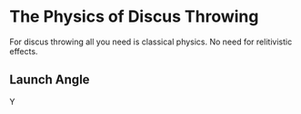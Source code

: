 # The Physics of Discus Throwing

For discus throwing all you need is classical physics. No need for relitivistic effects.

## Launch Angle

Y
 
